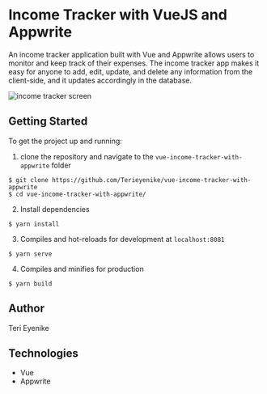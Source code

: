 # Income Tracker with VueJS and Appwrite

An income tracker application built with Vue and Appwrite allows users to monitor and keep track of their expenses. The
income tracker app makes it easy for anyone to add, edit, update, and delete any information from the client-side, and
it updates accordingly in the database.

![income tracker screen](https://user-images.githubusercontent.com/25850598/167958427-c5ef7843-2f6b-401c-9cea-815e99d27aa4.png)

## Getting Started
To get the project up and running:

1. clone the repository and navigate to the `vue-income-tracker-with-appwrite` folder
   
```
$ git clone https://github.com/Terieyenike/vue-income-tracker-with-appwrite
$ cd vue-income-tracker-with-appwrite/
```

2. Install dependencies
```
$ yarn install
```

3. Compiles and hot-reloads for development at `localhost:8081`
```
$ yarn serve
```

4. Compiles and minifies for production
```
$ yarn build
```

## Author
Teri Eyenike

## Technologies
- Vue
- Appwrite

